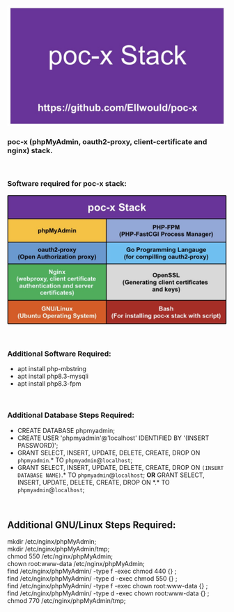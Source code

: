 ![image](https://github.com/Ellwould/poc-x/blob/main/etc/logo.jpeg)

### poc-x (phpMyAdmin, oauth2-proxy, client-certificate and nginx) stack.

<br>

### Software required for poc-x stack:

![image](https://github.com/Ellwould/poc-x/blob/main/poc-x_software.jpeg)

<br>

### Additional Software Required:

- apt install php-mbstring
- apt install php8.3-mysqli
- apt install php8.3-fpm

<br>

### Additional Database Steps Required:

- CREATE DATABASE phpmyadmin;
- CREATE USER 'phpmyadmin'@'localhost' IDENTIFIED BY '(INSERT PASSWORD)';
- GRANT SELECT, INSERT, UPDATE, DELETE, CREATE, DROP ON `phpmyadmin`.* TO `phpmyadmin`@`localhost`;
- GRANT SELECT, INSERT, UPDATE, DELETE, CREATE, DROP ON `(INSERT DATABASE NAME)`.* TO `phpmyadmin`@`localhost`; <b>OR</b> GRANT SELECT, INSERT, UPDATE, DELETE, CREATE, DROP ON \*.\* TO `phpmyadmin`@`localhost`;

<br>

## Additional GNU/Linux Steps Required:

mkdir /etc/nginx/phpMyAdmin;  
mkdir /etc/nginx/phpMyAdmin/tmp;  
chmod 550 /etc/nginx/phpMyAdmin;  
chown root:www-data /etc/nginx/phpMyAdmin;  
find /etc/nginx/phpMyAdmin/ -type f -exec chmod 440 {} \;  
find /etc/nginx/phpMyAdmin/ -type d -exec chmod 550 {} \;  
find /etc/nginx/phpMyAdmin/ -type f -exec chown root:www-data {} \;  
find /etc/nginx/phpMyAdmin/ -type d -exec chown root:www-data {} \;  
chmod 770 /etc/nginx/phpMyAdmin/tmp;  
